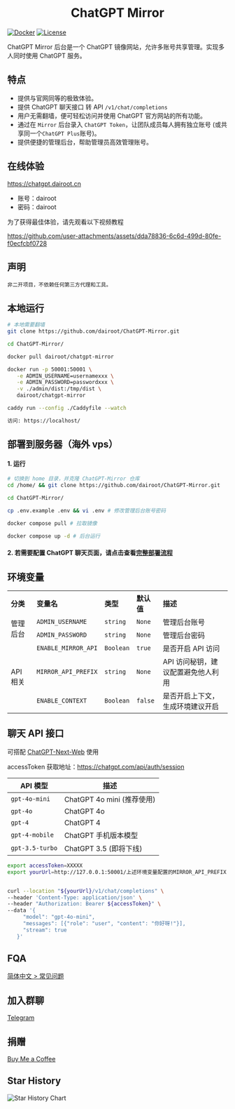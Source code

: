 <h1 align="center">ChatGPT Mirror</h1>

[![Docker](https://img.shields.io/docker/pulls/dairoot/chatgpt-mirror?label=ChatGPT-Mirror&logo=docker)](https://hub.docker.com/r/dairoot/chatgpt-mirror)
[![License](https://img.shields.io/github/license/dairoot/ChatGPT-Mirror)](https://github.com/dairoot/ChatGPT-Mirror/blob/main/LICENSE)

ChatGPT Mirror 后台是一个 ChatGPT 镜像网站，允许多账号共享管理。实现多人同时使用 ChatGPT 服务。

## 特点

- 提供与官网同等的极致体验。
- 提供 ChatGPT 聊天接口 转 API `/v1/chat/completions`
- 用户无需翻墙，便可轻松访问并使用 ChatGPT 官方网站的所有功能。
- 通过在 `Mirror` 后台录入 `ChatGPT Token`，让团队成员每人拥有独立账号 (或共享同一个`ChatGPT Plus`账号)。
- 提供便捷的管理后台，帮助管理员高效管理账号。

## 在线体验

https://chatgpt.dairoot.cn

- 账号：dairoot
- 密码：dairoot

为了获得最佳体验，请先观看以下视频教程

https://github.com/user-attachments/assets/dda78836-6c6d-499d-80fe-f0ecfcbf0728
<!--
<a href="https://www.bilibili.com/video/BV1fD421M7xP/" target="_blank">
  <img src="./docs/img/cover.jpeg"  alt="使用方法">
</a>
-->

## 声明

```
非二开项目，不依赖任何第三方代理和工具。
```

## 本地运行

```bash
# 本地需要翻墙
git clone https://github.com/dairoot/ChatGPT-Mirror.git

cd ChatGPT-Mirror/

docker pull dairoot/chatgpt-mirror

docker run -p 50001:50001 \
   -e ADMIN_USERNAME=usernamexxx \
   -e ADMIN_PASSWORD=passwordxxx \
   -v ./admin/dist:/tmp/dist \
   dairoot/chatgpt-mirror

caddy run --config ./Caddyfile --watch

访问: https://localhost/
```

## 部署到服务器（海外 vps）

#### 1. 运行

```bash
# 切换到 home 目录，并克隆 ChatGPT-Mirror 仓库
cd /home/ && git clone https://github.com/dairoot/ChatGPT-Mirror.git

cd ChatGPT-Mirror/

cp .env.example .env && vi .env # 修改管理后台账号密码

docker compose pull # 拉取镜像

docker compose up -d # 后台运行
```

#### 2. 若需要配置 ChatGPT 聊天页面，请点击查看[完整部署流程](./docs/deploy.md)

## 环境变量

<table>
  <tr align="left">
    <th>分类</th>
    <th>变量名</th>
    <th>类型</th>
    <th>默认值</th>
    <th>描述</th>
  </tr>
  <tr align="left">
    <td rowspan="2">管理后台</td>
    <td><code>ADMIN_USERNAME</code></td>
    <td><code>string</code></td>
    <td><code>None</code></td>
    <td>管理后台账号</td>
  </tr>
  <tr align="left">
    <td><code>ADMIN_PASSWORD</code></td>
    <td><code>string</code></td>
    <td><code>None</code></td>
    <td>管理后台密码</td>
  </tr>
  <tr align="left">
    <td rowspan="3">API 相关</td>
    <td><code>ENABLE_MIRROR_API</code></td>
    <td><code>Boolean</code></td>
    <td><code>true</code></td>
    <td>是否开启 API 访问</td>
  </tr>
  <tr align="left">
    <td><code>MIRROR_API_PREFIX</code></td>
    <td><code>string</code></td>
    <td><code>None</code></td>
    <td>API 访问秘钥，建议配置避免他人利用</td>
  </tr>
  <tr align="left">
    <td><code>ENABLE_CONTEXT</code></td>
    <td><code>Boolean</code></td>
    <td><code>false</code></td>
    <td>是否开启上下文，生成环境建议开启</td>
  </tr>
</table>

## 聊天 API 接口

可搭配 [ChatGPT-Next-Web](https://app.nextchat.dev) 使用

accessToken 获取地址：https://chatgpt.com/api/auth/session

| API 模型 | 描述 |
| --- | --- |
| `gpt-4o-mini` | ChatGPT 4o mini (推荐使用) |
| `gpt-4o` | ChatGPT 4o |
| `gpt-4` | ChatGPT 4 |
| `gpt-4-mobile` | ChatGPT 手机版本模型 |
| `gpt-3.5-turbo` | ChatGPT 3.5 (即将下线) |

```bash
export accessToken=XXXXX
export yourUrl=http://127.0.0.1:50001/上述环境变量配置的MIRROR_API_PREFIX


curl --location "${yourUrl}/v1/chat/completions" \
--header 'Content-Type: application/json' \
--header "Authorization: Bearer ${accessToken}" \
--data '{
     "model": "gpt-4o-mini",
     "messages": [{"role": "user", "content": "你好呀!"}],
     "stream": true
   }'
```

## FQA

[简体中文 > 常见问题](./docs/faq-cn.md)

## 加入群聊

[Telegram](https://t.me/+34aYksZdq5ZhMzhl)

## 捐赠

[Buy Me a Coffee](./docs/donation.md)

## Star History

![Star History Chart](https://api.star-history.com/svg?repos=dairoot/ChatGPT-Mirror&type=Timeline)

